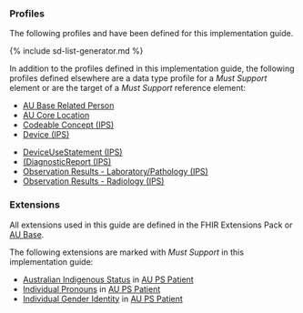 ### Profiles

The following profiles and have been defined for this implementation guide.

<!-- ================================================ -->
<!--  use this line to include an autogenerated list of all profiles and highlight new ones using the input/data/new_stuff.yml list.  Remove it if you would like to hand generate it -->

{% include sd-list-generator.md %}
<!-- ================================================ -->

In addition to the profiles defined in this implementation guide, the following profiles defined elsewhere are a data type profile for a *Must Support* element or are the target of a *Must Support* reference element:
- [AU Base Related Person](https://build.fhir.org/ig/hl7au/au-fhir-base/StructureDefinition-au-relatedperson.html)
- [AU Core Location](https://build.fhir.org/ig/hl7au/au-fhir-core/StructureDefinition-au-core-location.html)
- [Codeable Concept (IPS)](https://build.fhir.org/ig/HL7/fhir-ips/StructureDefinition-CodeableConcept-uv-ips.html)
- [Device (IPS)](https://build.fhir.org/ig/HL7/fhir-ips/StructureDefinition-Device-uv-ips.html)
* [DeviceUseStatement (IPS)](https://build.fhir.org/ig/HL7/fhir-ips/StructureDefinition-DeviceUseStatement-uv-ips.html)
* [(DiagnosticReport (IPS)](https://build.fhir.org/ig/HL7/fhir-ips/StructureDefinition-DiagnosticReport-uv-ips.html)
* [Observation Results - Laboratory/Pathology (IPS)](https://build.fhir.org/ig/HL7/fhir-ips/StructureDefinition-Observation-results-laboratory-pathology-uv-ips.html)
* [Observation Results - Radiology (IPS)](https://build.fhir.org/ig/HL7/fhir-ips/StructureDefinition-Observation-results-radiology-uv-ips.html)


### Extensions

All extensions used in this guide are defined in the FHIR Extensions Pack or [AU Base](http://build.fhir.org/ig/hl7au/au-fhir-base/profiles-and-extensions.html#extensions).

The following extensions are marked with *Must Support* in this implementation guide:
* [Australian Indigenous Status](https://build.fhir.org/ig/hl7au/au-fhir-base/StructureDefinition-indigenous-status.html) in [AU PS Patient](StructureDefinition-au-ps-patient.html)
* [Individual Pronouns](http://hl7.org/fhir/StructureDefinition/individual-pronouns) in [AU PS Patient](StructureDefinition-au-ps-patient.html)
* [Individual Gender Identity](http://hl7.org/fhir/StructureDefinition/individual-genderIdentity) in [AU PS Patient](StructureDefinition-au-ps-patient.html)